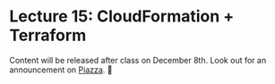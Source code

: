 # Lecture 15: CloudFormation + Terraform 

Content will be released after class on December 8th. Look out for an announcement on [Piazza](https://piazza.com/class/j6r4ozi6uu75px). 📣
